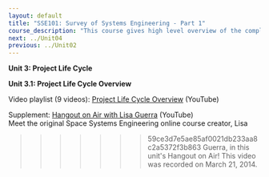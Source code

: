 ```yaml
---
layout: default
title: "SSE101: Survey of Systems Engineering - Part 1"
course_description: "This course gives high level overview of the complexities that go into creating an operating system. Using real life NASA examples and missions, you will learn from experienced engineers, nobel-prize winning scientists, and former NASA astronauts."
next: ../Unit04
previous: ../Unit02
---
```

**Unit 3: Project Life Cycle** <span id="3"></span> 

**Unit 3.1: Project Life Cycle Overview**  

Video playlist (9 videos): [Project Life Cycle Overview](https://www.youtube.com/watch?list=PLMrpXL7ZxXYWLoo9JLARsRyRFqp4Fv01N&v=kittbOWXuP0) (YouTube)  

Supplement: [Hangout on Air with Lisa Guerra](https://youtu.be/62LeCPDTTWw) (YouTube)  
Meet the original Space Systems Engineering online course creator, Lisa
>>>>>>> 59ce3d7e5ae85af0021db233aa8c2a5372f3b863
Guerra, in this unit's Hangout on Air! This video was recorded on March
21, 2014.  


